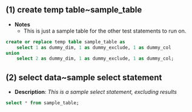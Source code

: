 ## (1) create temp table~sample_table


- **Notes**
	- This is just a sample table for the other test statements to run on.

```sql
create or replace temp table sample_table as
	select 1 as dummy_dim, 1 as dummy_exclude, 1 as dummy_col
union
	select 2 as dummy_dim, 1 as dummy_exclude, 1 as dummy_col;
```

## (2) select data~sample select statement
* **Description**: _This is a sample select statement, excluding results_

```sql
select * from sample_table;
```